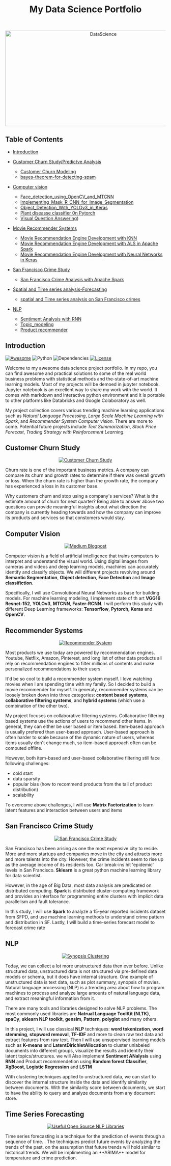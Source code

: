 <h1 align="center"> My Data Science Portfolio </h1> <br>
<p align="center">
  <a href="https://github.com/singhbhupender1/DataSciencePortfolio">
    <img alt="DataScience" title="DataScience" src="https://www.dataquest.io/wp-content/uploads/2019/05/what-is-data-science-1040x520.jpg" width="600" height="300">
  </a>
</p>

<!-- START doctoc generated TOC please keep comment here to allow auto update -->
<!-- DON'T EDIT THIS SECTION, INSTEAD RE-RUN doctoc TO UPDATE -->

## Table of Contents
- [Introduction](#introduction)

- [Customer Churn Study/Predictve Analysis](https://github.com/singhbhupender1/DataSciencePortfolio/tree/master/Chrun%20Prediction%20Predictive%20Analysis)
  - [Customer Churn Modeling](https://github.com/singhbhupender1/DataSciencePortfolio/blob/master/Chrun%20Prediction%20Predictive%20Analysis/Customer_Churn_Prediction.ipynb)
  - [bayes-theorem-for-detecting-spam](https://github.com/singhbhupender1/DataSciencePortfolio/blob/master/Chrun%20Prediction%20Predictive%20Analysis/bayes-theorem-for-detecting-spam.ipynb)

- [Computer vision](https://github.com/singhbhupender1/DataSciencePortfolio/tree/master/Computer%20Vision)
  - [Face_detection_using_OpenCV_and_MTCNN](https://github.com/singhbhupender1/DataSciencePortfolio/blob/master/Computer%20Vision/Face_detection_using_OpenCV_and_MTCNN.ipynb)
  - [Implementing_Mask_R_CNN_for_Image_Segmentation](https://github.com/singhbhupender1/DataSciencePortfolio/blob/master/Computer%20Vision/Implementing_Mask_R_CNN_for_Image_Segmentation.ipynb)
  - [Object_Detection_With_YOLOv3_in_Keras](https://github.com/singhbhupender1/DataSciencePortfolio/blob/master/Computer%20Vision/Object_Detection_With_YOLOv3_in_Keras.ipynb)
  - [Plant diseasse classifier 0n Pytorch](https://github.com/singhbhupender1/plant-disease-detection-Resent-152-model/blob/master/work%20notebook.ipynb)
  - [Visual Question Answering](https://github.com/singhbhupender1/DataSciencePortfolio/blob/master/Computer%20Vision/Object_Detection_With_YOLOv3_in_Keras.ipynb))

- [Movie Recommender Systems](#movie-recommender-systems)
  - [Movie Recommendation Engine Development with KNN](https://github.com/singhbhupender1/DataSciencePortfolio/tree/master/Movie-Recommenders/#movie-recommendation-engine-development-with-knn)
  - [Movie Recommendation Engine Development with ALS in Apache Spark](https://github.com/singhbhupender1/DataSciencePortfolio/tree/master/Movie-Recommenders/#movie-recommendation-engine-development-with-als-in-apache-spark)
  - [Movie Recommendation Engine Development with Neural Networks in Keras](https://github.com/singhbhupender1/DataSciencePortfolio/tree/master/Movie-Recommenders/#movie-recommendation-engine-development-with-neural-networks-in-keras)

- [San Francisco Crime Study](https://github.com/singhbhupender1/DataSciencePortfolio)
  - [San Francisco Crime Analysis with Apache Spark](https://github.com/singhbhupender1/DataSciencePortfolio/blob/master/SF_crime_analysis_using_Spark.ipynb)
  
- [Spatial and Time series analysis-Forecasting](https://github.com/singhbhupender1/DataSciencePortfolio/tree/master/Spatial%20and%20Time%20series%20analysis-Forecasting)
  - [spatial and Time series analysis on San Francisco crimes](https://github.com/singhbhupender1/DataSciencePortfolio/blob/master/Spatial%20and%20Time%20series%20analysis-Forecasting/Spatial_and_Time_Series_Analysis_SF_Crimes.ipynb)


- [NLP](https://github.com/singhbhupender1/DataSciencePortfolio/tree/master/NLP)
  - [Sentiment Analysis with RNN](https://github.com/singhbhupender1/DataSciencePortfolio/blob/master/NLP/Sentiment_Analysis_with_RNN.ipynb)
  - [Topic_modeling](https://github.com/singhbhupender1/DataSciencePortfolio/blob/master/NLP/clustering_Topic_modelin.ipynb)
  - [Product recommender](https://github.com/singhbhupender1/DataSciencePortfolio/blob/master/NLP/Product%20recommender%20logistic%20regression%20LSTM.ipynb)
  

<!-- END doctoc generated TOC please keep comment here to allow auto update -->

## Introduction
[![Awesome](https://cdn.rawgit.com/sindresorhus/awesome/d7305f38d29fed78fa85652e3a63e154dd8e8829/media/badge.svg)](https://github.com/KevinLiao159/MyDataSciencePortfolio)
![Python](https://img.shields.io/badge/python-v3.6+-blue.svg)
![Dependencies](https://img.shields.io/badge/dependencies-up%20to%20date-brightgreen.svg)
[![License](https://img.shields.io/badge/license-MIT-blue.svg)](https://opensource.org/licenses/MIT)

Welcome to my awesome data science project portfolio. In my repo, you can find awesome and practical solutions to some of the real world business problems with statistical methods and the-state-of-art machine learning models. Most of my projects will be demoed in jupyter notebook. Jupyter notebook is an excellent way to share my work with the world. It comes with markdown and interactive python environment and it is portable to other platforms like Databricks and Google Colaboratory as well.

My project collection covers various trending machine learning applications such as *Natural Language Processing*, *Large Scale Machine Learning with Spark*, and *Recommender System* *Computer vision*. There are more to come. Potential future projects include *Text Summarization*, *Stock Price Forecast*, *Trading Strategy with Reinforcement Learning*.

## Customer Churn Study
<p align="center">
  <a href="https://github.com/singhbhupender1/DataSciencePortfolio/tree/master/Chrun%20Prediction%20Predictive%20Analysis">
    <img alt="Customer Churn Study" title="Customer Churn Study" src="https://glideconsultingllc.com/wp-content/uploads/2017/02/customer-journey.png">
  </a>
</p>

Churn rate is one of the important business metrics. A company can compare its churn and growth rates to determine if there was overall growth or loss. When the churn rate is higher than the growth rate, the company has experienced a loss in its customer base.

Why customers churn and stop using a company's services? What is the estimate amount of churn for next quarter? Being able to answer above two questions can provide meaningful insights about what direction the company is currently heading towards and how the company can improve its products and services so that constomers would stay. 

## Computer Vision
<p align="center">
  <a href="https://github.com/singhbhupender1/DataSciencePortfolio/tree/master/Computer%20Vision">
    <img alt="Medium Blogpost" title="Medium Blogpost" src="https://miro.medium.com/max/1600/1*8gmgaAkFdI-9OHY5cA93xQ.png">
  </a>
</p>

Computer vision is a field of artificial intelligence that trains computers to interpret and understand the visual world. Using digital images from cameras and videos and deep learning models, machines can accurately identify and classify objects. 
We will different projects revolving around **Semantic Segmentation**, **Object detection**, **Face Detection** and **Image classifiction**.

Specifically, I will use Convolutional Neural Networks as base for building models. For machine learning modeling, I implement state of th art **VGG16** **Resnet-152**, **YOLOv3**, **MTCNN**, **Faster-RCNN**. I will perform this study with different Deep Learning frameworks:
**Tensorflow**, **Pytorch**, **Keras** and **OpenCV**.


## Recommender Systems
<p align="center">
  <a href="https://github.com/singhbhupender1/DataSciencePortfolio/tree/master/Movie-Recommenders">
    <img alt="Recommender System" title="Recommender System" src="https://static1.squarespace.com/static/55ff6aece4b0ad2d251b3fee/t/59c42ffd8a02c798d1cc832d/1506029566112/netflix.jpg?format=750w">
  </a>
</p>

Most products we use today are powered by recommendation engines. Youtube, Netflix, Amazon, Pinterest, and long list of other data products all rely on recommendation engines to filter millions of contents and make personalized recommendations to their users.

It'd be so cool to build a recommender system myself. I love watching movies when I am spending time with my family. So I decided to build a movie recommender for myself. In generaly, recommender systems can be loosely broken down into three categories: **content based systems**, **collaborative filtering systems**, and **hybrid systems** (which use a combination of the other two).

My project focuses on collaborative filtering systems. Collaborative filtering based systems use the actions of users to recommend other items. In general, they can either be user based or item based. Item-based approach is usually prefered than user-based approach. User-based approach is often harder to scale because of the dynamic nature of users, whereas items usually don't change much, so item-based approach often can be computed offline.

However, both item-based and user-based collaborative filtering still face following challenges:
* cold start
* data sparsity
* popular bias (how to recommend products from the tail of product distribution)
* scalability

To overcome above challenges, I will use **Matrix Factorization** to learn latent features and interaction between users and items 


## San Francisco Crime Study
<p align="center">
  <a href="https://github.com/singhbhupender1/DataSciencePortfolio">
    <img alt="San Francisco Crime Study" title="San Francisco Crime Study" src="https://spark.apache.org/images/spark-stack.png">
  </a>
</p>

San Francisco has been arising as one the most expensive city to reside. More and more startups and companies move in the city and attracts more and more talents into the city. However, the crime incidents seem to rise up as the average income of its residents too. Car break-ins hit 'epidemic' levels in San Francisco. 
**Sklearn** is a great python machine learning library for data scientist.

However, in the age of Big Data, most data analysis are predicated on distributed computing. **Spark** is distributed cluster-computing framework and provides an interface for programming entire clusters with implicit data parallelism and fault tolerance.

In this study, I will use **Spark** to analyze a 15-year reported incidents dataset from SFPD, and use machine learning methods to understand crime pattern and distribution in SF. Lastly, I will build a time-series forecast model to forecast crime rate


## NLP
<p align="center">
  <a href="https://github.com/singhbhupender1/DataSciencePortfolio/tree/master/NLP">
    <img alt="Synopsis Clustering" title="Synopsis Clustering" src="https://juliasilge.com/blog/2018/2018-01-25-sherlock-holmes-stm_files/figure-html/unnamed-chunk-6-1.png">
  </a>
</p>

Today, we can collect a lot more unstructured data then ever before. Unlike structured data, unstructured data is not structured via pre-defined data models or schema, but it does have internal structure. One example of unstructured data is text data, such as plot summary, synopsis of movies.  
Natural language processing (NLP) is a trending area about how to program machines to process and analyze large amounts of natural language data, and extract meaningful information from it. 

There are many tools and libraries designed to solve NLP problems. The most commonly used libraries are **Natrual Language ToolKit (NLTK)**, **spaCy**, **sklearn NLP toolkit**, **gensim**, **Pattern**, **polyglot** and many others.

In this project, I will use classical **NLP** techniques: **word tokenization**, **word stemming**, **stopword removal**, **TF-IDF** and more to clean raw text data and extract features from raw text. Then I will use unsupervised learning models such as **K-means** and **LatentDirichletAllocation** to cluster unlabeled documents into different groups, visualize the results and identify their latent topics/structures. 
we will Also implement **Sentiment ANalysis** using **RNN** and Product recommendetion using **Random forest Classifier**, **XgBoost**, **Logistic Regression** and **LSTM**

With clustering techniques applied to unstructured data, we can start to discover the internal structure inside the data and identify similarity between documents. With the similarity score between documents, we start to have the ability to query and analyze documents from any document store.


## Time Series Forecasting
<p align="center">
  <a href="https://github.com/singhbhupender1/DataSciencePortfolio/tree/master/NLP">
    <img alt="Useful Open Source NLP Libraries" title="Useful Open Source NLP Libraries" src="https://www.quotemaster.org/images/1a/1a4ca83d908bad50f935f9f4b4881e8e.JPG">
  </a>
</p>
Time series forecasting is a technique for the prediction of events through a sequence of time. . The techniques predict future events by analyzing the trends of the past, on the assumption that future trends will hold similar to historical trends. We will be implimenting an **ARIMA** model for temperature and crime prediction. 
 


